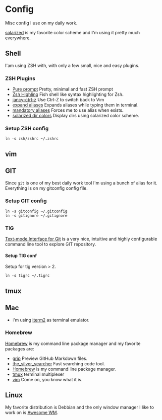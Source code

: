 # Config

Misc config I use on my daily work.

[solarized](http://ethanschoonover.com/solarized) is my favorite color scheme and I'm using it pretty much everywhere.

## Shell

I'am using ZSH with, with only a few small, nice and easy plugins.

### ZSH Plugins

* [Pure prompt](https://github.com/sindresorhus/pure) Pretty, minimal and fast ZSH prompt
* [Zsh Highling](https://github.com/zsh-users/zsh-syntax-highlighting) Fish shell like syntax highlighting for Zsh.
* [jancy-ctrl-z](https://github.com/robbyrussell/oh-my-zsh/tree/master/plugins/fancy-ctrl-z) Use Ctrl-Z to switch back to Vim
* [expand aliases](https://github.com/jarmo/expand-aliases-oh-my-zsh) Expands aliases while typing them in terminal.
* [mandatory aliases](http://lkdjiin.github.io/blog/2015/07/20/de-meilleurs-alias-avec-zsh/) Forces me to use alias when exists.
* [solarized dir colors](https://github.com/seebi/dircolors-solarized) Display dirs using solarized color scheme.

### Setup ZSH config

```
ln -s zsh/zshrc ~/.zshrc
```

## vim

## GIT

Since ```git``` is one of my best daily work tool I'm using a bunch of alias for it. Everything is on my gitconfig config file.

###  Setup GIT config

```
ln -s gitconfig ~/.gitconfig
ln -s gitignore ~/.gitignore
```

### TIG

[Text-mode Interface for Git](https://jonas.github.io/tig/) is a very nice, intuitive and highly configurable command line tool
to explore GIT repository.

#### Setup TIG conf

Setup for tig version > 2.

```
ln -s tigrc ~/.tigrc
```

## tmux

## Mac

* I'm using [iterm2](https://www.iterm2.com/) as terminal emulator.

### Homebrew

[Homebrew](https://brew.sh/index_fr.html) is my command line package manager and my favorite packages are:

* [grip](https://github.com/joeyespo/grip) Preview GitHub Markdown files.
* [the_silver_searcher](https://geoff.greer.fm/ag/) Fast searching code tool.
* [Homebrew](https://brew.sh/index_fr.html) is my command line package manager.
* [tmux](https://github.com/tmux/tmux) terminal multiplexer
* [vim](http://www.vim.org/) Come on, you know what it is.

## Linux

My favorite distribution is Debbian and the only window manager I like to work on is [Awesome WM](https://awesomewm.org/).

